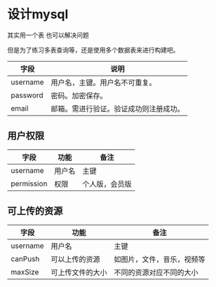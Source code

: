 # 设计mysql

其实用一个表 也可以解决问题

但是为了练习多表查询等，还是使用多个数据表来进行构建吧。

| 字段     | 说明                                   |
| -------- | -------------------------------------- |
| username | 用户名，主键。用户名不可重复。         |
| password | 密码。加密保存。                       |
| email    | 邮箱。需进行验证。验证成功则注册成功。 |

## 用户权限

| 字段       | 功能   | 备注           |
| ---------- | ------ | -------------- |
| username   | 用户名 | 主键           |
| permission | 权限   | 个人版，会员版 |

## 可上传的资源

| 字段     | 功能             | 备注                       |
| -------- | ---------------- | -------------------------- |
| username | 用户名           | 主键                       |
| canPush  | 可以上传的资源   | 如图片，文件，音乐，视频等 |
| maxSize  | 可上传文件的大小 | 不同的资源对应不同的大小   |

